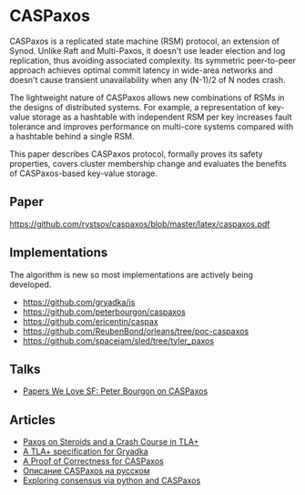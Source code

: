 # CASPaxos

CASPaxos is a replicated state machine (RSM) protocol, an extension of Synod. Unlike Raft and Multi-Paxos, it doesn't use leader election and log replication, thus avoiding associated complexity. Its symmetric peer-to-peer approach achieves optimal commit latency in wide-area networks and doesn't cause transient unavailability when any (N-1)/2 of N nodes crash.

The lightweight nature of CASPaxos allows new combinations of RSMs in the designs of distributed systems. For example, a representation of key-value storage as a hashtable with independent RSM per key increases fault tolerance and improves performance on multi-core systems compared with a hashtable behind a single RSM.

This paper describes CASPaxos protocol, formally proves its safety properties, covers cluster membership change and evaluates the benefits of CASPaxos-based key-value storage.

## Paper

https://github.com/rystsov/caspaxos/blob/master/latex/caspaxos.pdf

## Implementations

The algorithm is new so most implementations are actively being developed. 

 * https://github.com/gryadka/js
 * https://github.com/peterbourgon/caspaxos
 * https://github.com/ericentin/caspax
 * https://github.com/ReubenBond/orleans/tree/poc-caspaxos
 * https://github.com/spacejam/sled/tree/tyler_paxos

## Talks
 * [Papers We Love SF: Peter Bourgon on CASPaxos](https://www.youtube.com/watch?v=TW2OPHdIKsM)

## Articles

 * [Paxos on Steroids and a Crash Course in TLA+](https://tschottdorf.github.io/single-decree-paxos-tla-compare-and-swap)
 * [A TLA+ specification for Gryadka](https://medium.com/@grogepodge/tla-specification-for-gryadka-c80cd625944e)
 * [A Proof of Correctness for CASPaxos](http://justinjaffray.com/blog/posts/2018-04-10-caspaxos/)
 * [Описание CASPaxos на русском](https://github.com/eshlykov/distributed-computing-course/blob/1c1a117a63c4b625e8ecf31e76c299efd5da3852/caspaxos.md)
 * [Exploring consensus via python and CASPaxos](https://www.komu.engineer/blogs/consensus)
